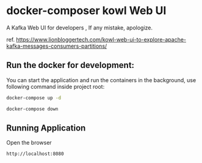 # docker-composer kowl Web UI
A Kafka Web UI for developers , If any mistake, apologize.

ref. https://www.lionbloggertech.com/kowl-web-ui-to-explore-apache-kafka-messages-consumers-partitions/

Run the docker for development:
---------------------
You can start the application and run the containers in the background, use following command inside project root:

```bash
docker-compose up -d
```
```bash
docker-compose down
```

Running Application
------------------------------------
Open the browser
```bash
http://localhost:8080
```
